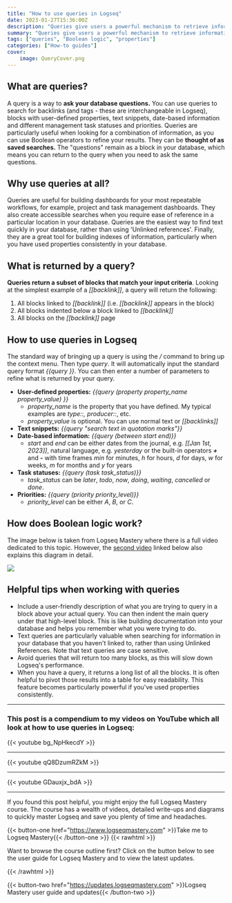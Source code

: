 ```yaml
---
title: "How to use queries in Logseq"
date: 2023-01-27T15:36:00Z
description: "Queries give users a powerful mechanism to retrieve information from their databases, and will take your usage of Logseq up a notch. This post is a collection of excerpts from Logseq Mastery."
summary: "Queries give users a powerful mechanism to retrieve information from their databases, and will take your usage of Logseq up a notch. This post is a collection of excerpts from Logseq Mastery."
tags: ["queries", "Boolean logic", "properties"]
categories: ["How-to guides"]
cover:
    image: QueryCover.png
---
```


## What are queries?

A query is a way to **ask your database questions.** You can use queries to search for backlinks (and tags - these are interchangeable in Logseq), blocks with user-defined properties, text snippets, date-based information and different management task statuses and priorities. Queries are particularly useful when looking for a combination of information, as you can use Boolean operators to refine your results. They can be **thought of as saved searches.** The "questions" remain as a block in your database, which means you can return to the query when you need to ask the same questions.

## Why use queries at all?

Queries are useful for building dashboards for your most repeatable workflows, for example, project and task management dashboards. They also create accessible searches when you require ease of reference in a particular location in your database. Queries are the easiest way to find text quickly in your database, rather than using 'Unlinked references'. Finally, they are a great tool for building indexes of information, particularly when you have used properties consistently in your database.

## What is returned by a query?

**Queries return a subset of blocks that match your input criteria**. Looking at the simplest example of a _[[backlink]]_, a query will return the following:

1. All blocks linked to _[[backlink]]_ (i.e. _[[backlink]]_ appears in the block)
2. All blocks indented below a block linked to _[[backlink]]_
3. All blocks on the _[[backlink]]_ page

## How to use queries in Logseq

The standard way of bringing up a query is using the _/_ command to bring up the context menu. Then type _query_. It will automatically input the standard query format _{{query }}_. You can then enter a number of parameters to refine what is returned by your query.

- **User-defined properties:** _{{query (property property_name property_value) }}_
  - _property_name_ is the property that you have defined. My typical examples are _type::, producer::_, etc.
  - _property_value_ is optional. You can use normal text or _[[backlinks]]_
- **Text snippets:** _{{query "search text in quotation marks"}}_
- **Date-based information:** _{{query (between start end)}}_
  - _start_ and _end_ can be either dates from the journal, e.g. _[[Jan 1st, 2023]]_, natural language, e.g. _yesterday_ or the built-in operators _**+**_ and **-** with time frames _min_ for minutes, _h_ for hours, _d_ for days, _w_ for weeks, _m_ for months and _y_ for years
- **Task statuses:** _{{query (task task_status)}}_
  - _task_status_ can be _later_, _todo_, _now_, _doing_, _waiting_, _cancelled_ or _done_.
- **Priorities:** _{{query (priority priority_level)}}_
  - _priority_level_ can be either _A_, _B_, or _C_.

## How does Boolean logic work?

The image below is taken from Logseq Mastery where there is a full video dedicated to this topic. However, the [second video](https://youtu.be/qQ8DzumRZkM) linked below also explains this diagram in detail.

![](/BooleanLogic.png)

## Helpful tips when working with queries

-   Include a user-friendly description of what you are trying to query in a block above your actual query. You can then indent the main query under that high-level block. This is like building documentation into your database and helps you remember what you were trying to do.
-   Text queries are particularly valuable when searching for information in your database that you haven't linked to, rather than using Unlinked References. Note that text queries are case sensitive.
-   Avoid queries that will return too many blocks, as this will slow down Logseq's performance.
-   When you have a query, it returns a long list of all the blocks. It is often helpful to pivot those results into a table for easy readability. This feature becomes particularly powerful if you've used properties consistently.

---

### This post is a compendium to my videos on YouTube which all look at how to use queries in Logseq:


{{< youtube bg_NpHkecdY >}}

---

{{< youtube qQ8DzumRZkM >}}

---

{{< youtube GDauxjx_bdA >}}

---

If you found this post helpful, you might enjoy the full Logseq Mastery course. The course has a wealth of videos, detailed write-ups and diagrams to quickly master Logseq and save you plenty of time and headaches.

{{< button-one href="https://www.logseqmastery.com" >}}Take me to Logseq Mastery{{< /button-one >}}
{{< rawhtml >}}
  <p class="speshal-fancy-custom">
    Want to browse the course outline first? Click on the button below to see the user guide for Logseq Mastery and to view the latest updates.
  </p>
{{< /rawhtml >}}


{{< button-two href="https://updates.logseqmastery.com" >}}Logseq Mastery user guide and updates{{< /button-two >}}